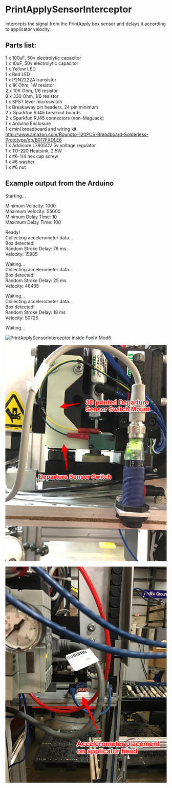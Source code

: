 # PrintApplySensorInterceptor
Intercepts the signal from the PrintApply box sensor and delays it according to applicator velocity.

## Parts list:
1 x 100uF, 50v electrolytic capacitor  
1 x 10uF, 50v electrolytic capacitor  
1 x Yellow LED  
1 x Red LED  
1 x P2N2222A transistor  
1 x 1K Ohm, 1W resistor  
2 x 10K Ohm, 1/6 resistor  
8 x 330 Ohm, 1/6 resistor  
1 x SPST lever microswitch  
1 x Breakaway pin headers, 24 pin minimum  
2 x Sparkfun RJ45 breakout boards  
2 x Sparkfun RJ45 connectors (non-MagJack)  
1 x Arduino Enclosure  
1 x mini breadboard and wiring kit  
http://www.amazon.com/Boundto-120PCS-Breadboard-Solderless-Prototype/dp/B017FXDLE6  
1 x Addicore L7805CV 5v voltage regulator  
1 x TO-220 Heatsink, 2.5W  
1 x #6-1/4 hex cap screw  
1 x #6 washer  
1 x #6 nut  

## Example output from the Arduino
Starting...  

Minimum Velocity: 1000  
Maximum Velocity: 55000  
Minimum Delay Time: 10  
Maximum Delay Time: 100  
  
Ready!  
Collecting accelerometer data...  
Box detected!  
Random Stroke Delay: 76 ms  
Velocity: 15985  
  
Waiting...  
Collecting accelerometer data...  
Box detected!  
Random Stroke Delay: 25 ms  
Velocity: 46485  
  
Waiting...  
Collecting accelerometer data...  
Box detected!  
Random Stroke Delay: 18 ms  
Velocity: 50725  
  
Waiting...  
  
![PrintApplySensorInterceptor inside FoxIV Mod6](/img/Interceptor_InsideCase.JPG)  

![Departure Sensor Switch placement](/img/Interceptor_DepartureSwitch.JPG)  

![ADXL345 placement on applicator](/img/Interceptor_ApplicatorAccelerometerFar.JPG)  
